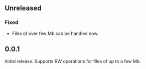 ## Unreleased

### Fixed

- Files of over few Mb can be handled now.

## 0.0.1

Initial release. Supports RW operations for files of up to a few Mb.
